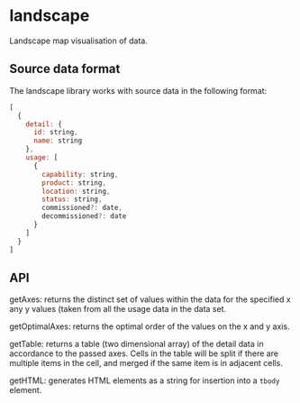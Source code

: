 # landscape
Landscape map visualisation of data.


## Source data format
The landscape library works with source data in the following format:
```javascript
[
  {
    detail: {
      id: string,
      name: string
    },
    usage: [
      {
        capability: string,
        product: string,
        location: string,
        status: string,
        commissioned?: date,
        decommissioned?: date
      }
    ]
  }
]
```

## API
getAxes: returns the distinct set of values within the data for the specified x any y values (taken from all the usage data in the data set.

getOptimalAxes: returns the optimal order of the values on the x and y axis.

getTable: returns a table (two dimensional array) of the detail data in accordance to the passed axes. Cells in the table will be split if there are multiple items in the cell, and merged if the same item is in adjacent cells.

getHTML: generates HTML elements as a string for insertion into a ```tbody``` element.
